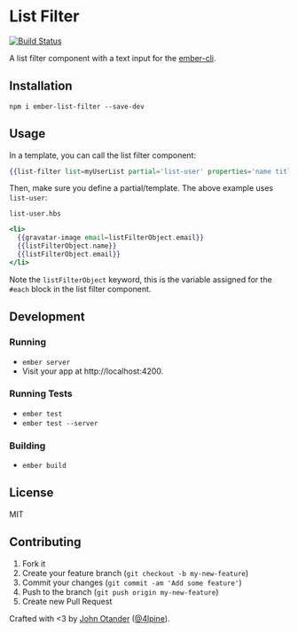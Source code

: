 # List Filter

[![Build Status](https://travis-ci.org/johnotander/ember-list-filter.svg?branch=master)](https://travis-ci.org/johnotander/ember-list-filter)

A list filter component with a text input for the [ember-cli](http://www.ember-cli.com/).

## Installation

```
npm i ember-list-filter --save-dev
```

## Usage

In a template, you can call the list filter component:

```hbs
{{list-filter list=myUserList partial='list-user' properties='name title description'}}
```

Then, make sure you define a partial/template. The above example uses `list-user`:

`list-user.hbs`
```hbs
<li>
  {{gravatar-image email=listFilterObject.email}}
  {{listFilterObject.name}}
  {{listFilterObject.email}}
</li>
```

Note the `listFilterObject` keyword, this is the variable assigned for the `#each` block in the list filter component.

## Development

### Running

* `ember server`
* Visit your app at http://localhost:4200.

### Running Tests

* `ember test`
* `ember test --server`

### Building

* `ember build`

## License

MIT

## Contributing

1. Fork it
2. Create your feature branch (`git checkout -b my-new-feature`)
3. Commit your changes (`git commit -am 'Add some feature'`)
4. Push to the branch (`git push origin my-new-feature`)
5. Create new Pull Request

Crafted with <3 by [John Otander](http://johnotander.com) ([@4lpine](https://twitter.com/4lpine)).
